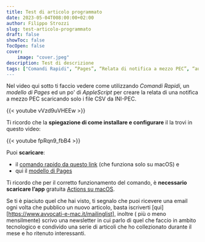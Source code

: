 ```yaml
---
title: Test di articolo programmato
date: 2023-05-04T008:00:00+02:00
author: Filippo Strozzi
slug: test-articolo-programmato
draft: false
showToc: false
TocOpen: false
cover:
    image: "cover.jpeg"
description: Test di descrizione
tags: ["Comandi Rapidi", “Pages”, “Relata di notifica a mezzo PEC”, “automazione"]
---
```


Nel video qui sotto ti faccio vedere come utilizzando _Comandi Rapidi_, un _modello di Pages_ ed un po' di _AppleScript_ per creare la relata di una notifica a mezzo PEC scaricando solo i file CSV da INI-PEC.

{{< youtube vVzd9uVHEEw >}}

Ti ricordo che la **spiegazione di come installare e configurare** il la trovi in questo video:

{{< youtube fpRqn9_fbB4 >}}

Puoi **scaricare**: 

- il [comando rapido da questo link](https://www.icloud.com/shortcuts/2dc2ab5fd52741a4bf7471e1b09029c3) (che funziona solo su macOS) e
- qui il [modello di Pages]()

Ti ricordo che per il corretto funzionamento del comando, è **necessario scaricare l’app** gratuita [Actions su macOS](https://apps.apple.com/app/id1586435171).

Se ti è piaciuto quel che hai visto, ti segnalo che puoi ricevere una email ogni volta che pubblico un nuovo articolo, basta iscriverti [qui][https://www.avvocati-e-mac.it/mailinglist], inoltre  ( più o meno mensilmente) scrivo una newsletter in cui parlo di quel che faccio in ambito tecnologico e condivido una serie di articoli che ho collezionato durante il mese e ho ritenuto interessanti.